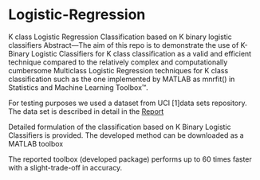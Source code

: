 # Logistic-Regression
K class Logistic Regression Classification based on K binary logistic classifiers
Abstract—The aim of this repo is to demonstrate the use of
K-Binary Logistic Classifiers for K class classification as a valid
and efficient technique compared to the relatively complex and
computationally cumbersome Multiclass Logistic Regression
techniques for K class classification such as the one implemented
by MATLAB as mnrfit() in Statistics and Machine Learning
Toolbox™. 

For testing purposes we used a dataset from UCI [1]data sets repository. The data set is described in detail in the [Report](/report_logistic.pdf)

Detailed formulation of the classification based on K Binary Logistic Classifiers is provided. The developed method can be downloaded as a MATLAB toolbox

The reported toolbox (developed package) performs up to 60 times faster with a slight-trade-off in accuracy.


